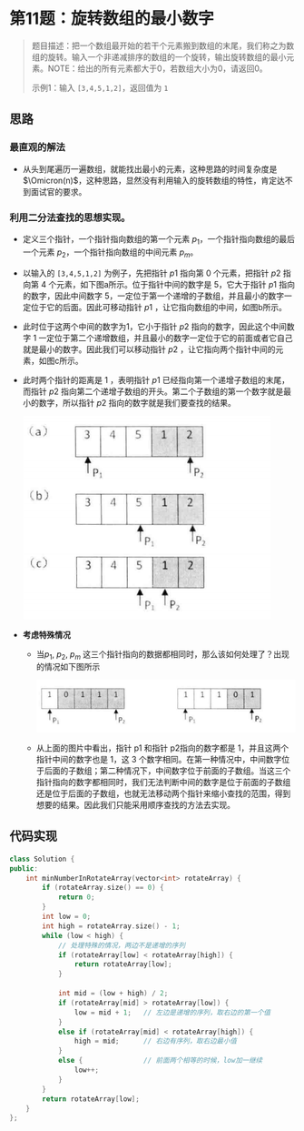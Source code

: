 <!--
 * @Author: JohnJeep
 * @Date: 2021-01-14 23:31:33
 * @LastEditTime: 2021-01-14 23:38:41
 * @LastEditors: Please set LastEditors
 * @Description: In User Settings Edit
 * 
    -->
# 第11题：旋转数组的最小数字

>   题目描述：把一个数组最开始的若干个元素搬到数组的末尾，我们称之为数组的旋转。输入一个非递减排序的数组的一个旋转，输出旋转数组的最小元素。NOTE：给出的所有元素都大于0，若数组大小为0，请返回0。
>
>   示例1：输入 `[3,4,5,1,2]`，返回值为 `1`

## 思路

### 最直观的解法

-   从头到尾遍历一遍数组，就能找出最小的元素，这种思路的时间复杂度是 $\Omicron(n)$，这种思路，显然没有利用输入的旋转数组的特性，肯定达不到面试官的要求。

### 利用二分法查找的思想实现。

-   定义三个指针，一个指针指向数组的第一个元素 $p_1$，一个指针指向数组的最后一个元素 $p_2$，一个指针指向数组的中间元素 $p_m$。

-   以输入的 `[3,4,5,1,2]` 为例子，先把指针 $p1$ 指向第 0 个元素，把指针 $p2$ 指向第 4 个元素，如下图a所示。位于指针中间的数字是 5，它大于指针 $p1$ 指向的数字，因此中间数字 5，一定位于第一个递增的子数组，并且最小的数字一定位于它的后面。因此可移动指针 $p1$ ，让它指向数组的中间，如图b所示。

-   此时位于这两个中间的数字为1，它小于指针 $p2$ 指向的数字，因此这个中间数字 1 一定位于第二个递增数组，并且最小的数字一定位于它的前面或者它自己就是最小的数字。因此我们可以移动指针 $p2$ ，让它指向两个指针中间的元素，如图c所示。

-   此时两个指针的距离是 1 ，表明指针 $p1$ 已经指向第一个递增子数组的末尾，而指针 $p2$ 指向第二个递增子数组的开头。第二个子数组的第一个数字就是最小的数字，所以指针 $p2$ 指向的数字就是我们要查找的结果。

    ![](./figures/11-a.png)

-   **考虑特殊情况**

    -   当$p_1$, $p_2$, $p_m$ 这三个指针指向的数据都相同时，那么该如何处理了？出现的情况如下图所示

        ![](./figures/11-b.png)

    -   从上面的图片中看出，指针 p1 和指针 p2指向的数字都是 1，并且这两个指针中间的数字也是 1，这 3 个数字相同。在第一种情况中，中间数字位于后面的子数组；第二种情况下，中间数字位于前面的子数组。当这三个指针指向的数字都相同时，我们无法判断中间的数字是位于前面的子数组还是位于后面的子数组，也就无法移动两个指针来缩小查找的范围，得到想要的结果。因此我们只能采用顺序查找的方法去实现。

## 代码实现

```c++
class Solution {
public:
    int minNumberInRotateArray(vector<int> rotateArray) {
        if (rotateArray.size() == 0) {
            return 0;
        }
        int low = 0;
        int high = rotateArray.size() - 1;
        while (low < high) {
            // 处理特殊的情况，两边不是递增的序列
            if (rotateArray[low] < rotateArray[high]) {
                return rotateArray[low];
            }
            
            int mid = (low + high) / 2;
            if (rotateArray[mid] > rotateArray[low]) {  
                low = mid + 1;   // 左边是递增的序列，取右边的第一个值
            }
            else if (rotateArray[mid] < rotateArray[high]) { 
                high = mid;      // 右边有序列，取右边最小值
            }
            else {               // 前面两个相等的时候，low加一继续
                low++;
            }
        }
        return rotateArray[low];
    }
};
```

